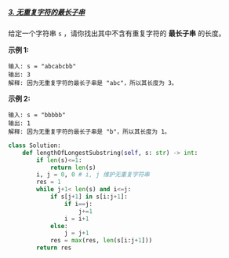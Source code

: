##### [3. 无重复字符的最长子串](https://leetcode.cn/problems/longest-substring-without-repeating-characters/)

给定一个字符串 `s` ，请你找出其中不含有重复字符的 **最长子串** 的长度。

 

**示例 1:**

```
输入: s = "abcabcbb"
输出: 3 
解释: 因为无重复字符的最长子串是 "abc"，所以其长度为 3。
```

**示例 2:**

```
输入: s = "bbbbb"
输出: 1
解释: 因为无重复字符的最长子串是 "b"，所以其长度为 1。
```

```python
class Solution:
    def lengthOfLongestSubstring(self, s: str) -> int:
        if len(s)<=1:
            return len(s)
        i, j = 0, 0 # i, j 维护无重复字符串
        res = 1
        while j+1< len(s) and i<=j:
            if s[j+1] in s[i:j+1]:
                if i==j: 
                    j+=1
                i = i+1
            else:
                j = j+1
            res = max(res, len(s[i:j+1]))
        return res

```





